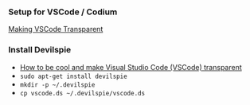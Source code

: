 ### Setup for VSCode / Codium

[Making VSCode Transparent](https://github.com/microsoft/vscode/issues/12578#issuecomment-444781951)

### Install Devilspie
- [How to be cool and make Visual Studio Code (VSCode) transparent](https://dev.to/emmanuelnk/how-to-be-cool-and-make-vscode-transparent-56ib)
- `sudo apt-get install devilspie`
- `mkdir -p ~/.devilspie`
- `cp vscode.ds ~/.devilspie/vscode.ds`
